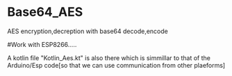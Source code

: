 # Base64_AES
AES encryption,decreption with base64 decode,encode

#Work with ESP8266.....

A kotlin file "Kotlin_Aes.kt" is also there which is simmillar to that of the Arduino/Esp code[so that we can use communication from other plaeforms]
